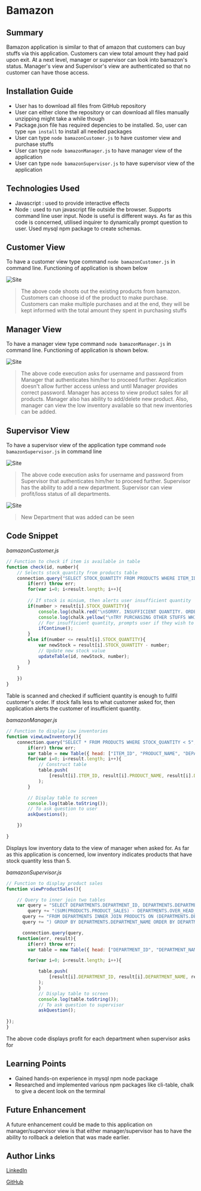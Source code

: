 # Bamazon

## Summary
Bamazon application is similar to that of amazon that customers can buy stuffs via this application. Customers can view total amount they had paid upon exit. At a next level, manager or supervisor can look into bamazon's status. Manager's view and Supervisor's view are authenticated so that no customer can have those access.

## Installation Guide
* User has to download all files from GitHub repository
* User can either clone the repository or can download all files manually unzipping might take a while though
* Package.json file has required depencies to be installed. So, user can type `npm install` to install all needed packages
* User can type `node bamazonCustomer.js` to have customer view and purchase stuffs
* User can type `node bamazonManager.js` to have manager view of the application
* User can type `node bamazonSupervisor.js` to have supervisor view of the application

## Technologies Used
- Javascript : used to provide interactive effects
- Node : used to run javascript file outside the browser. Supports command line user input. Node is useful is different ways. As
far as this code is concerned, utilised inquirer to dynamically prompt question to user. Used mysql npm package to create schemas.

## Customer View
To have a customer view type command `node bamazonCustomer.js` in command line. Functioning of application is shown below


![Site](gifs/customer.gif)

> The above code shoots out the existing products from bamazon. Customers can choose id of the product to make purchase. Customers can make multiple purchases and at the end, they will be kept informed with the total amount they spent in purchasing stuffs

## Manager View
To have a manager view type command `node bamazonManager.js` in command line. Functioning of application is shown below.

![Site](gifs/manager.gif)

> The above code execution asks for username and password from Manager that authenticates him/her to proceed further. Application doesn't allow further access unless and until Manager provides correct password. Manager has access to view product sales for all products. Manager also has ability to add/delete new product. Also, manager can view the low inventory available so that new inventories can be added.

## Supervisor View
To have a supervisor view of the application type command `node bamazonSupervisor.js` in command line

![Site](gifs/Supervisor.gif)

> The above code execution asks for username and password from Supervisor that authenticates him/her to proceed further. Supervisor has the ability to add a new department. Supervisor can view profit/loss status of all departments.

![Site](gifs/newDept.gif)

> New Department that was added can be seen

## Code Snippet
*bamazonCustomer.js*
```Javascript
// Function to check if item is available in table
function check(id, number){
    // Selects stock_quantity from products table
    connection.query("SELECT STOCK_QUANTITY FROM PRODUCTS WHERE ITEM_ID=?",[id],function(err,result){
        if(err) throw err;
        for(var i=0; i<result.length; i++){
        
        // If stock is minium, then alerts user insufficient quantity
        if(number > result[i].STOCK_QUANTITY){
            console.log(chalk.red("\nSORRY. INSUFFICIENT QUANTITY. ORDER CAN'T BE PLACED NOW"));
            console.log(chalk.yellow("\nTRY PURCHASING OTHER STUFFS WHILE WE RELOAD!\n"));
            // For insufficient quantity, prompts user if they wish to continue
            ifContinue();
        }
        else if(number <= result[i].STOCK_QUANTITY){
            var newStock = result[i].STOCK_QUANTITY - number;
            // Update new stock value
            updateTable(id, newStock, number);
        }
    }
        
    })
}
```
Table is scanned and checked if sufficient quantity is enough to fullfil customer's order. If stock falls less to what customer asked for, then application alerts the customer of insufficient quantity.

*bamazonManager.js*
```Javascript
// Function to display Low inventories
function viewLowInventory(){
    connection.query("SELECT * FROM PRODUCTS WHERE STOCK_QUANTITY < 5",function(err, result){
        if(err) throw err;
        var table = new Table({ head: ["ITEM_ID", "PRODUCT_NAME", "DEPARTMENT_NAME", "PRICE", "STOCK_QUANTITY", "PRODUCT SALES"] });
        for(var i=0; i<result.length; i++){
            // Construct table
            table.push(
                [result[i].ITEM_ID, result[i].PRODUCT_NAME, result[i].DEPARTMENT_NAME, result[i].PRICE, result[i].STOCK_QUANTITY, result[i].PRODUCT_SALES] 
            );
        }

        // Display table to screen
        console.log(table.toString());
        // To ask question to user
        askQuestions();

    })
    
}
```
Displays low inventory data to the view of manager when asked for. As far as this application is concerned, low inventory indicates products that have stock quantity less than 5.

*bamazonSupervisor.js*
```Javascript
// Function to display product sales
function viewProductSales(){

    // Query to inner join two tables
    var query = "SELECT DEPARTMENTS.DEPARTMENT_ID, DEPARTMENTS.DEPARTMENT_NAME, DEPARTMENTS.OVER_HEAD_COSTS, SUM(PRODUCTS.PRODUCT_SALES) AS PRODUCT_SALES, ";
        query += "(SUM(PRODUCTS.PRODUCT_SALES) - DEPARTMENTS.OVER_HEAD_COSTS) AS TOTAL_PROFIT "
      query += "FROM DEPARTMENTS INNER JOIN PRODUCTS ON (DEPARTMENTS.DEPARTMENT_NAME = PRODUCTS.DEPARTMENT_NAME ";
      query += ") GROUP BY DEPARTMENTS.DEPARTMENT_NAME ORDER BY DEPARTMENTS.DEPARTMENT_ID";

      connection.query(query, 
    function(err, result){
        if(err) throw err;
        var table = new Table({ head: ["DEPARTMENT_ID", "DEPARTMENT_NAME", "OVER_HEAD_COSTS", "PRODUCT_SALES", "TOTAL_PROFIT"] });

        for(var i=0; i<result.length; i++){

            table.push(
                [result[i].DEPARTMENT_ID, result[i].DEPARTMENT_NAME, result[i].OVER_HEAD_COSTS, result[i].PRODUCT_SALES, result[i].TOTAL_PROFIT] 
            );
            }
            // Display table to screen
            console.log(table.toString());
            // To ask question to supervisor
            askQuestion();
     
});
}
```
The above code displays profit for each department when supervisor asks for

## Learning Points
* Gained hands-on experience in mysql npm node package
* Researched and implemented various npm packages like cli-table, chalk to give a decent look on the terminal

## Future Enhancement
A future enhancement could be made to this application on manager/supervisor view is that either manager/supervisor has to have the ability to rollback a deletion that was made earlier.

## Author Links
[LinkedIn](https://www.linkedin.com/in/mahisha-gunasekaran-0a780a88/)

[GitHub](https://github.com/Mahi-Mani)